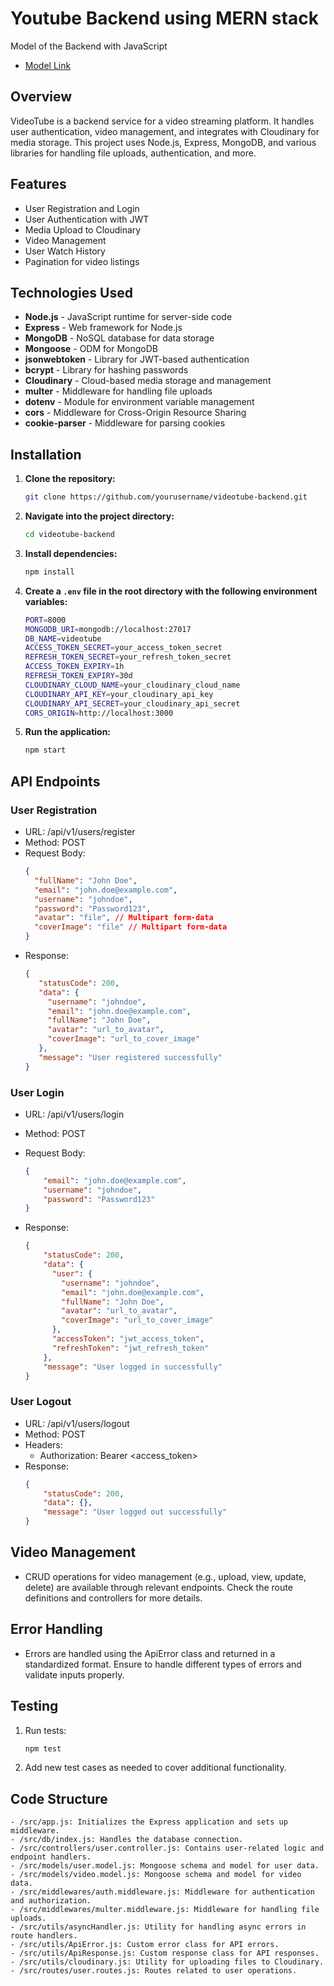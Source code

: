# Youtube Backend using MERN stack

Model of the Backend with JavaScript 
- [Model Link](https://app.eraser.io/workspace/YtPqZ1VogxGy1jzIDkzj)


## Overview

VideoTube is a backend service for a video streaming platform. It handles user authentication, video management, and integrates with Cloudinary for media storage. This project uses Node.js, Express, MongoDB, and various libraries for handling file uploads, authentication, and more.

## Features

- User Registration and Login
- User Authentication with JWT
- Media Upload to Cloudinary
- Video Management
- User Watch History
- Pagination for video listings

## Technologies Used

- **Node.js** - JavaScript runtime for server-side code
- **Express** - Web framework for Node.js
- **MongoDB** - NoSQL database for data storage
- **Mongoose** - ODM for MongoDB
- **jsonwebtoken** - Library for JWT-based authentication
- **bcrypt** - Library for hashing passwords
- **Cloudinary** - Cloud-based media storage and management
- **multer** - Middleware for handling file uploads
- **dotenv** - Module for environment variable management
- **cors** - Middleware for Cross-Origin Resource Sharing
- **cookie-parser** - Middleware for parsing cookies

## Installation

1. **Clone the repository:**

   ```bash
   git clone https://github.com/yourusername/videotube-backend.git
   ```
2. **Navigate into the project directory:**
   ```bash
   cd videotube-backend
   ```
3. **Install dependencies:**
   ```bash
   npm install
   ```
4. **Create a ```.env``` file in the root directory with the following environment variables:**
   ```bash
   PORT=8000
   MONGODB_URI=mongodb://localhost:27017
   DB_NAME=videotube
   ACCESS_TOKEN_SECRET=your_access_token_secret
   REFRESH_TOKEN_SECRET=your_refresh_token_secret
   ACCESS_TOKEN_EXPIRY=1h
   REFRESH_TOKEN_EXPIRY=30d
   CLOUDINARY_CLOUD_NAME=your_cloudinary_cloud_name
   CLOUDINARY_API_KEY=your_cloudinary_api_key
   CLOUDINARY_API_SECRET=your_cloudinary_api_secret
   CORS_ORIGIN=http://localhost:3000
   ```
5. **Run the application:**
   ```bash
   npm start
   ```


## API Endpoints

### User Registration
- URL: /api/v1/users/register
- Method: POST
- Request Body:
    ```json
    {
      "fullName": "John Doe",
      "email": "john.doe@example.com",
      "username": "johndoe",
      "password": "Password123",
      "avatar": "file", // Multipart form-data
      "coverImage": "file" // Multipart form-data
    }
   ```
- Response:
    ```json
    {
       "statusCode": 200,
       "data": {
         "username": "johndoe",
         "email": "john.doe@example.com",
         "fullName": "John Doe",
         "avatar": "url_to_avatar",
         "coverImage": "url_to_cover_image"
       },
       "message": "User registered successfully"
    }
    ```
### User Login
- URL: /api/v1/users/login
- Method: POST
- Request Body:
    ```json
    {
        "email": "john.doe@example.com",
        "username": "johndoe",
        "password": "Password123"
    }
    ```

- Response:
    ```json
    {
        "statusCode": 200,
        "data": {
          "user": {
            "username": "johndoe",
            "email": "john.doe@example.com",
            "fullName": "John Doe",
            "avatar": "url_to_avatar",
            "coverImage": "url_to_cover_image"
          },
          "accessToken": "jwt_access_token",
          "refreshToken": "jwt_refresh_token"
        },
        "message": "User logged in successfully"
    }
    ```
### User Logout
- URL: /api/v1/users/logout
- Method: POST
- Headers:
    - Authorization: Bearer <access_token>
- Response:
    ```json
    {
        "statusCode": 200,
        "data": {},
        "message": "User logged out successfully"
    }
    ```

## Video Management
- CRUD operations for video management (e.g., upload, view, update, delete) are available through relevant endpoints. Check the route definitions and controllers for more details.

## Error Handling
- Errors are handled using the ApiError class and returned in a standardized format. Ensure to handle different types of errors and validate inputs properly.

## Testing
1. Run tests:
    ```bash
    npm test
    ```
2. Add new test cases as needed to cover additional functionality.

## Code Structure
    - /src/app.js: Initializes the Express application and sets up middleware.
    - /src/db/index.js: Handles the database connection.
    - /src/controllers/user.controller.js: Contains user-related logic and endpoint handlers.
    - /src/models/user.model.js: Mongoose schema and model for user data.
    - /src/models/video.model.js: Mongoose schema and model for video data.
    - /src/middlewares/auth.middleware.js: Middleware for authentication and authorization.
    - /src/middlewares/multer.middleware.js: Middleware for handling file uploads.
    - /src/utils/asyncHandler.js: Utility for handling async errors in route handlers.
    - /src/utils/ApiError.js: Custom error class for API errors.
    - /src/utils/ApiResponse.js: Custom response class for API responses.
    - /src/utils/cloudinary.js: Utility for uploading files to Cloudinary.
    - /src/routes/user.routes.js: Routes related to user operations.